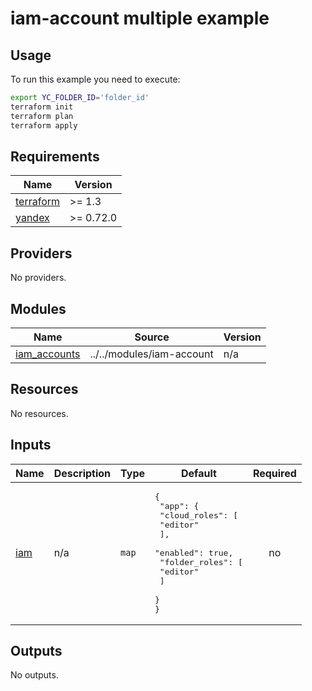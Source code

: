 # iam-account multiple example

## Usage

To run this example you need to execute:

```bash
export YC_FOLDER_ID='folder_id'
terraform init
terraform plan
terraform apply
```

<!-- BEGINNING OF PRE-COMMIT-TERRAFORM DOCS HOOK -->
## Requirements

| Name | Version |
|------|---------|
| <a name="requirement_terraform"></a> [terraform](#requirement\_terraform) | >= 1.3 |
| <a name="requirement_yandex"></a> [yandex](#requirement\_yandex) | >= 0.72.0 |

## Providers

No providers.

## Modules

| Name | Source | Version |
|------|--------|---------|
| <a name="module_iam_accounts"></a> [iam\_accounts](#module\_iam\_accounts) | ../../modules/iam-account | n/a |

## Resources

No resources.

## Inputs

| Name | Description | Type | Default | Required |
|------|-------------|------|---------|:--------:|
| <a name="input_iam"></a> [iam](#input\_iam) | n/a | `map` | <pre>{<br>  "app": {<br>    "cloud_roles": [<br>      "editor"<br>    ],<br>    "enabled": true,<br>    "folder_roles": [<br>      "editor"<br>    ]<br>  }<br>}</pre> | no |

## Outputs

No outputs.
<!-- END OF PRE-COMMIT-TERRAFORM DOCS HOOK -->
